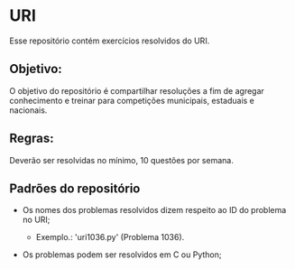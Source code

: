 # URI

Esse repositório contém exercícios resolvidos do URI.

## Objetivo:

O objetivo do repositório é compartilhar resoluções a fim de agregar conhecimento e treinar para competições municipais, estaduais e nacionais.

## Regras:

Deverão ser resolvidas no mínimo, 10 questões por semana.

## Padrões do repositório

- Os nomes dos problemas resolvidos dizem respeito ao ID do problema no URI;
  - Exemplo.: 'uri1036.py' (Problema 1036).

- Os problemas podem ser resolvidos em C ou Python;

